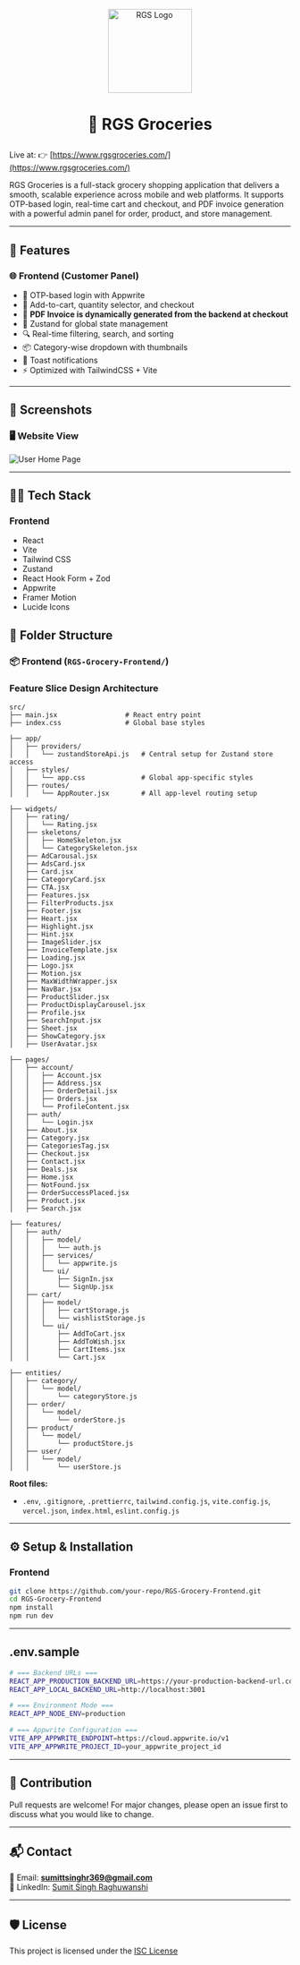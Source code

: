 
<p align="center">
  <img src="./src/shared/assets/rgslogo.avif" alt="RGS Logo" width="150"/>
</p>


# <p align="center">🛒 RGS Groceries</p>

Live at: 👉 [https://www.rgsgroceries.com/](https://www.rgsgroceries.com/)

RGS Groceries is a full-stack grocery shopping application that delivers a smooth, scalable experience across mobile and web platforms. It supports OTP-based login, real-time cart and checkout, and PDF invoice generation with a powerful admin panel for order, product, and store management.

---

## 🚀 Features

### 🌐 Frontend (Customer Panel)
- 🔐 OTP-based login with Appwrite
- 🛒 Add-to-cart, quantity selector, and checkout
- 🧾 **PDF Invoice is dynamically generated from the backend at checkout**
- 🧠 Zustand for global state management
- 🔍 Real-time filtering, search, and sorting
- 📦 Category-wise dropdown with thumbnails
- 💬 Toast notifications
- ⚡ Optimized with TailwindCSS + Vite

---

## 📸 Screenshots

### 🖥️ Website View

![User Home Page](./src/shared/assets/websiteview.png)

---

## 🧑‍💻 Tech Stack

### Frontend
- React
- Vite
- Tailwind CSS
- Zustand
- React Hook Form + Zod
- Appwrite
- Framer Motion
- Lucide Icons




## 📁 Folder Structure

### 📦 Frontend (`RGS-Grocery-Frontend/`)
### Feature Slice Design Architecture

```
src/
├── main.jsx                 # React entry point
├── index.css                # Global base styles

├── app/
│   ├── providers/
│   │   └── zustandStoreApi.js   # Central setup for Zustand store access
│   ├── styles/
│   │   └── app.css              # Global app-specific styles
│   ├── routes/
│   │   └── AppRouter.jsx        # All app-level routing setup

├── widgets/
│   ├── rating/
│   │   └── Rating.jsx
│   ├── skeletons/
│   │   ├── HomeSkeleton.jsx
│   │   └── CategorySkeleton.jsx
│   ├── AdCarousal.jsx
│   ├── AdsCard.jsx
│   ├── Card.jsx
│   ├── CategoryCard.jsx
│   ├── CTA.jsx
│   ├── Features.jsx
│   ├── FilterProducts.jsx
│   ├── Footer.jsx
│   ├── Heart.jsx
│   ├── Highlight.jsx
│   ├── Hint.jsx
│   ├── ImageSlider.jsx
│   ├── InvoiceTemplate.jsx
│   ├── Loading.jsx
│   ├── Logo.jsx
│   ├── Motion.jsx
│   ├── MaxWidthWrapper.jsx
│   ├── NavBar.jsx
│   ├── ProductSlider.jsx
│   ├── ProductDisplayCarousel.jsx
│   ├── Profile.jsx
│   ├── SearchInput.jsx
│   ├── Sheet.jsx
│   ├── ShowCategory.jsx
│   ├── UserAvatar.jsx

├── pages/
│   ├── account/
│   │   ├── Account.jsx
│   │   ├── Address.jsx
│   │   ├── OrderDetail.jsx
│   │   ├── Orders.jsx
│   │   └── ProfileContent.jsx
│   ├── auth/
│   │   └── Login.jsx
│   ├── About.jsx
│   ├── Category.jsx
│   ├── CategoriesTag.jsx
│   ├── Checkout.jsx
│   ├── Contact.jsx
│   ├── Deals.jsx
│   ├── Home.jsx
│   ├── NotFound.jsx
│   ├── OrderSuccessPlaced.jsx
│   ├── Product.jsx
│   ├── Search.jsx

├── features/
│   ├── auth/
│   │   ├── model/
│   │   │   └── auth.js
│   │   ├── services/
│   │   │   └── appwrite.js
│   │   └── ui/
│   │       ├── SignIn.jsx
│   │       └── SignUp.jsx
│   ├── cart/
│   │   ├── model/
│   │   │   ├── cartStorage.js
│   │   │   └── wishlistStorage.js
│   │   └── ui/
│   │       ├── AddToCart.jsx
│   │       ├── AddToWish.jsx
│   │       ├── CartItems.jsx
│   │       └── Cart.jsx

├── entities/
│   ├── category/
│   │   └── model/
│   │       └── categoryStore.js
│   ├── order/
│   │   └── model/
│   │       └── orderStore.js
│   ├── product/
│   │   └── model/
│   │       └── productStore.js
│   ├── user/
│   │   └── model/
│   │       └── userStore.js
```

**Root files:**
- `.env`, `.gitignore`, `.prettierrc`, `tailwind.config.js`, `vite.config.js`, `vercel.json`, `index.html`, `eslint.config.js`

---


## ⚙️ Setup & Installation

### Frontend

```bash
git clone https://github.com/your-repo/RGS-Grocery-Frontend.git
cd RGS-Grocery-Frontend
npm install
npm run dev
```

---


## .env.sample

```bash
# === Backend URLs ===
REACT_APP_PRODUCTION_BACKEND_URL=https://your-production-backend-url.com
REACT_APP_LOCAL_BACKEND_URL=http://localhost:3001

# === Environment Mode ===
REACT_APP_NODE_ENV=production

# === Appwrite Configuration ===
VITE_APP_APPWRITE_ENDPOINT=https://cloud.appwrite.io/v1
VITE_APP_APPWRITE_PROJECT_ID=your_appwrite_project_id
```
---

## 🤝 Contribution

Pull requests are welcome! For major changes, please open an issue first to discuss what you would like to change.

---

## 📬 Contact

📧 Email: **sumittsinghr369@gmail.com**  
🔗 LinkedIn: [Sumit Singh Raghuwanshi](
https://www.linkedin.com/in/sumit-singh-raghuwanshi/)

---

## 🛡 License

This project is licensed under the [ISC License](https://opensource.org/licenses/ISC)